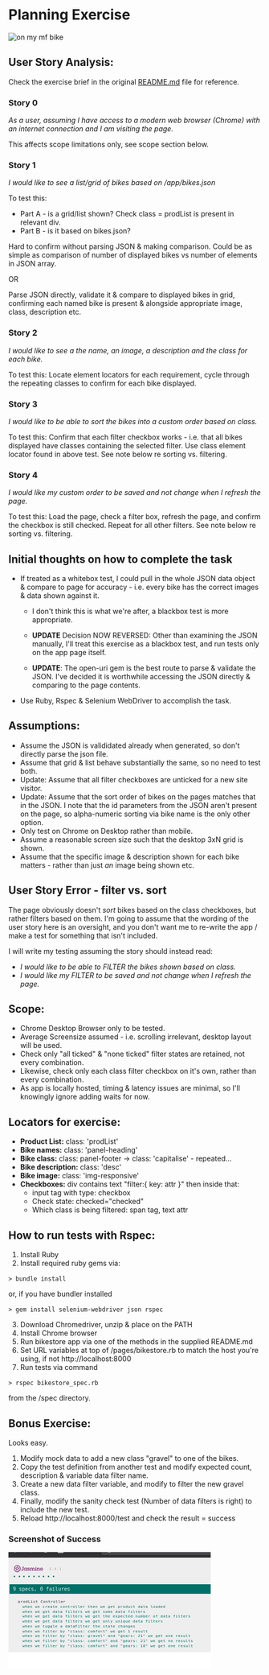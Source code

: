 # Planning Exercise

![on my mf bike](/app/favicon.png)
## User Story Analysis:

Check the exercise brief in the original [README.md](README_ORIGINAL.md) file for reference.

### Story 0
*As a user, assuming I have access to a modern web browser (Chrome) with an internet connection and I am visiting the page.*

This affects scope limitations only, see scope section below.

### Story 1
*I would like to see a list/grid of bikes based on /app/bikes.json*

To test this: 
* Part A - is a grid/list shown? Check  class = prodList is present in relevant div.
* Part B - is it based on bikes.json?

Hard to confirm without parsing JSON & making comparison.
Could be as simple as comparison of number of displayed bikes vs number of elements in JSON array.

OR 

Parse JSON directly, validate it & compare to displayed bikes in grid, confirming each named bike is present & alongside appropriate image, class, description etc.

### Story 2
*I would like to see a the name, an image, a description and the class for each bike.*

To test this: Locate element locators for each requirement, cycle through the repeating classes to confirm for each bike displayed.

### Story 3
*I would like to be able to sort the bikes into a custom order based on class.*

To test this: Confirm that each filter checkbox works - i.e. that all bikes displayed have classes containing the selected filter. Use class element locator found in above test. See note below re sorting vs. filtering.

### Story 4
*I would like my custom order to be saved and not change when I refresh the page.*

To test this: Load the page, check a filter box, refresh the page, and confirm the checkbox is still checked. Repeat for all other filters. See note below re sorting vs. filtering.

## Initial thoughts on how to complete the task

* If treated as a whitebox test, I could pull in the whole JSON data object &  compare to page for accuracy - i.e. every bike has the correct images & data shown against it.

    * I don't think this is what we're after, a blackbox test is more appropriate.

    * **UPDATE** Decision NOW REVERSED: Other than examining the JSON manually, I'll treat this exercise as a blackbox test, and run tests only on the app page itself.
    * **UPDATE**: The open-uri gem is the best route to parse & validate the JSON. I've decided it is worthwhile accessing the JSON directly & comparing to the page contents.

* Use Ruby, Rspec & Selenium WebDriver to accomplish the task.

## Assumptions:
* Assume the JSON is valididated already when generated, so don't directly parse the json file.
* Assume that grid & list behave substantially the same, so no need to test both.
* Update: Assume that all filter checkboxes are unticked for a new site visitor.
* Update: Assume that the sort order of bikes on the pages matches that in the JSON. I note that the id parameters from the JSON aren't present on the page, so alpha-numeric sorting via bike name is the only other option.
* Only test on Chrome on Desktop rather than mobile.
* Assume a reasonable screen size such that the desktop 3xN grid is shown. 
* Assume that the specific image & description shown for each bike matters - rather than just *an* image being shown etc.

## User Story Error - filter vs. sort
The page obviously doesn't *sort* bikes based on the class checkboxes, but rather filters based on them. I'm going to assume that the wording of the user story here is an oversight, and you don't want me to re-write the app / make a test for something that isn't included.

I will write my testing assuming the story should instead read:
- *I would like to be able to FILTER the bikes shown based on class.*
- *I would like my FILTER to be saved and not change when I refresh the page.*

## Scope:
- Chrome Desktop Browser only to be tested.
- Average Screensize assumed - i.e. scrolling irrelevant, desktop layout will be used.
- Check only "all ticked" & "none ticked" filter states are retained, not every combination.
- Likewise, check only each class filter checkbox on it's own, rather than every combination.
- As app is locally hosted, timing & latency issues are minimal, so I'll knowingly ignore adding waits for now.

## Locators for exercise:

* **Product List:** class: 'prodList'
* **Bike names:** class: 'panel-heading' 
 * **Bike class:** class: panel-footer -> class: 'capitalise' - repeated...
* **Bike description:** class: 'desc'
* **Bike image:** class: 'img-responsive'
* **Checkboxes:** div contains text "filter:{ key: attr }"
then inside that:
    * input tag with type: checkbox 
    * Check state: checked="checked"
    * Which class is being filtered: span tag, text attr 

## How to run tests with Rspec:

1. Install Ruby
2. Install required ruby gems via: 
```shell
> bundle install 
```
or, if you have bundler installed
```shell
> gem install selenium-webdriver json rspec
```
3. Download Chromedriver, unzip & place on the PATH
4. Install Chrome browser
5. Run bikestore app via one of the methods in the supplied README.md
6. Set URL variables at top of /pages/bikestore.rb to match the host you're using, if not http://localhost:8000
7. Run tests via command 
```shell
> rspec bikestore_spec.rb
``` 
from the /spec directory.

## Bonus Exercise:
Looks easy.

1. Modify mock data to add a new class "gravel" to one of the bikes.
2. Copy the test definition from another test and modify expected count, description & variable data filter name.
3. Create a new data filter variable, and modify to filter the new gravel class.
4. Finally, modify the sanity check test (Number of data filters is right) to include the new test.
5. Reload http://localhost:8000/test and check the result = success
### Screenshot of Success
![screenshot](/bonus_screenshot.png)
